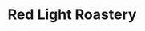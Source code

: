 ---
title: "Red Light Roastery"
url: /hot-springs-national-park/red-light-roastery-park-avenue/
shop: coffee
---